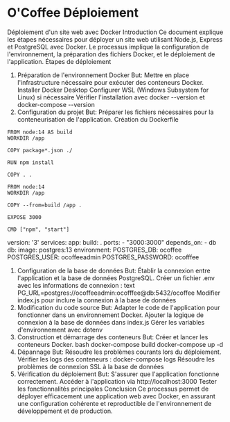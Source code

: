# O'Coffee Déploiement

Déploiement d'un site web avec Docker
Introduction
Ce document explique les étapes nécessaires pour déployer un site web utilisant Node.js, Express et PostgreSQL avec Docker. Le processus implique la configuration de l'environnement, la préparation des fichiers Docker, et le déploiement de l'application.
Étapes de déploiement
1. Préparation de l'environnement Docker
But: Mettre en place l'infrastructure nécessaire pour exécuter des conteneurs Docker.
Installer Docker Desktop
Configurer WSL (Windows Subsystem for Linux) si nécessaire
Vérifier l'installation avec docker --version et docker-compose --version
2. Configuration du projet
But: Préparer les fichiers nécessaires pour la conteneurisation de l'application.
Création du Dockerfile


```
FROM node:14 AS build
WORKDIR /app

COPY package*.json ./

RUN npm install

COPY . .

FROM node:14
WORKDIR /app

COPY --from=build /app .

EXPOSE 3000

CMD ["npm", "start"]
```



version: '3'
services:
  app:
    build: .
    ports:
      - "3000:3000"
    depends_on:
      - db
  db:
    image: postgres:13
    environment:
      POSTGRES_DB: ocoffee
      POSTGRES_USER: ocoffeeadmin
      POSTGRES_PASSWORD: ocofffee
1. Configuration de la base de données
But: Établir la connexion entre l'application et la base de données PostgreSQL.
Créer un fichier .env avec les informations de connexion :
text
PG_URL=postgres://ocoffeeadmin:ocofffee@db:5432/ocoffee
Modifier index.js pour inclure la connexion à la base de données
1. Modification du code source
But: Adapter le code de l'application pour fonctionner dans un environnement Docker.
Ajouter la logique de connexion à la base de données dans index.js
Gérer les variables d'environnement avec dotenv
1. Construction et démarrage des conteneurs
But: Créer et lancer les conteneurs Docker.
bash
docker-compose build
docker-compose up -d
1. Dépannage
But: Résoudre les problèmes courants lors du déploiement.
Vérifier les logs des conteneurs : docker-compose logs
Résoudre les problèmes de connexion SSL à la base de données
1. Vérification du déploiement
But: S'assurer que l'application fonctionne correctement.
Accéder à l'application via http://localhost:3000
Tester les fonctionnalités principales
Conclusion
Ce processus permet de déployer efficacement une application web avec Docker, en assurant une configuration cohérente et reproductible de l'environnement de développement et de production.


